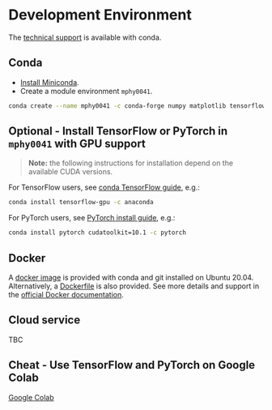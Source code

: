 
# Development Environment
The [technical support](https://weisslab.cs.ucl.ac.uk/YipengHu/mphy0030/-/blob/main/docs/dev_env_python.md) is available with conda.  

## Conda
- [Install Miniconda](https://docs.conda.io/projects/conda/en/latest/user-guide/install/).
- Create a module environment `mphy0041`.
```bash
conda create --name mphy0041 -c conda-forge numpy matplotlib tensorflow=2.6 pytorch=1.10
```

## Optional - Install TensorFlow or PyTorch in `mphy0041` with GPU support
>**Note:** the following instructions for installation depend on the available CUDA versions.

For TensorFlow users, see [conda TensorFlow guide](https://docs.anaconda.com/anaconda/user-guide/tasks/tensorflow/), e.g.:
```bash
conda install tensorflow-gpu -c anaconda 
```

For PyTorch users, see [PyTorch install guide](https://pytorch.org/get-started/locally/), e.g.:
```bash
conda install pytorch cudatoolkit=10.1 -c pytorch
```


## Docker 
A [docker image](https://hub.docker.com/repository/docker/yipenghu/ucl-module-ubuntu) is provided with conda and git installed on Ubuntu 20.04. Alternatively, a [Dockerfile](../Dockerfile) is also provided. See more details and support in the [official Docker documentation](https://docs.docker.com/).


## Cloud service
TBC


## Cheat - Use TensorFlow and PyTorch on Google Colab
[Google Colab](https://colab.research.google.com/)